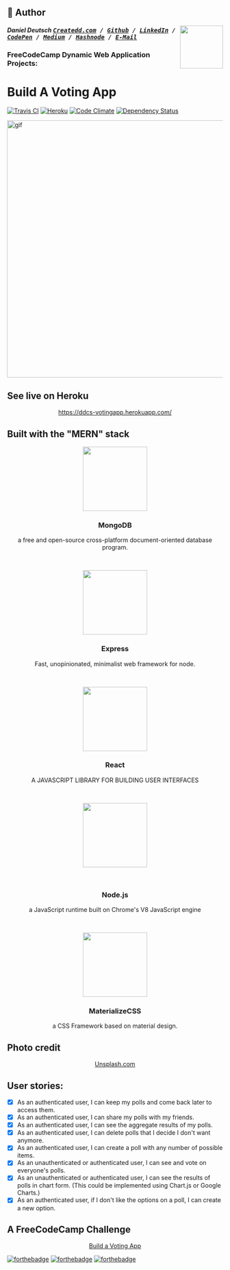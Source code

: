 ## 📝 Author
[<img src="https://avatars1.githubusercontent.com/u/22077628?v=3&u=927102473ec4fcc03ac2f6200740a9faff91fd55&s=400" align="right" height="100">](http://ddcreationstudios.at/)

##### Daniel Deutsch <kbd>[Createdd.com](http://createdd.com/) / [Github](https://www.freecodecamp.com/ddcreationstudios) / [LinkedIn](https://www.linkedin.com/in/daniel-deutsch-b95611127) / [CodePen](http://codepen.io/ddcreationstudios/)  / [Medium](https://medium.com/@ddcreationstudi) / [Hashnode](https://hashnode.com/@DDCreationStudio) / [E-Mail](mailto:dd@createdd.com)</kbd>


### FreeCodeCamp Dynamic Web Application Projects:
# Build A Voting App 
[![Travis CI](https://travis-ci.org/DDCreationStudios/votingApp.svg?branch=master)](https://travis-ci.org/DDCreationStudios/votingApp) [![Heroku](http://heroku-badge.herokuapp.com/?app=ddcs-votingapp&style=flat&svg=1)](https://ddcs-votingapp.herokuapp.com/) [![Code Climate](https://codeclimate.com/github/DDCreationStudios/votingApp/badges/gpa.svg)](https://codeclimate.com/github/DDCreationStudios/votingApp) [![Dependency Status](https://gemnasium.com/badges/github.com/DDCreationStudios/votingApp.svg)](https://gemnasium.com/github.com/DDCreationStudios/votingApp)

<img src="http://recordit.co/vzW1lThdU5/gif/" alt="gif" height=600 />

<!--- ![img](./public/img/screenshot.png) -->

## See live on Heroku

<p align="center"> 
<a href="https://ddcs-votingapp.herokuapp.com/">https://ddcs-votingapp.herokuapp.com/ </a>
</p>


## Built with the "MERN" stack 

<p align="center">
<a href="https://www.mongodb.com/">
    <img src="https://github.com/mongodb-js/leaf/blob/master/dist/mongodb-leaf_256x256.png?raw=true" width="150">
  </a>
</p>
<p align="center">
  <h3 align="center">MongoDB</h3>
  <p align="center">
    a free and open-source cross-platform document-oriented database program. 
</p>
<br>
<p align="center">
<a href="https://www.mongodb.com/">
    <img src="https://camo.githubusercontent.com/fc61dcbdb7a6e49d3adecc12194b24ab20dfa25b/68747470733a2f2f692e636c6f756475702e636f6d2f7a6659366c4c376546612d3330303078333030302e706e67" width="150">
  </a>
</p>
<p align="center">
  <h3 align="center">Express</h3>
  <p align="center">
    Fast, unopinionated, minimalist web framework for node.
</p>
<br>
<p align="center">
<a href="https://facebook.github.io/react/">
    <img src="https://upload.wikimedia.org/wikipedia/en/thumb/a/a7/React-icon.svg/1024px-React-icon.svg.png" width="150">
  </a>
</p>
<p align="center">
  <h3 align="center">React</h3>
  <p align="center">
    A JAVASCRIPT LIBRARY FOR BUILDING USER INTERFACES
</p>
<br>
<p align="center">
  <a href="https://nodejs.org/en/">
    <img src="https://camo.githubusercontent.com/9c24355bb3afbff914503b663ade7beb341079fa/68747470733a2f2f6e6f64656a732e6f72672f7374617469632f696d616765732f6c6f676f2d6c696768742e737667" width="150">
  </a>
</p>
<br>
<p align="center">
  <h3 align="center">Node.js</h3>
  <p align="center">
    a JavaScript runtime built on Chrome's V8 JavaScript engine
</p>
<br>
<p align="center">
  <a href="http://materializecss.com/">
    <img src="http://materializecss.com/res/materialize.svg" width="150">
  </a>
</p>
<p align="center">
  <h3 align="center">MaterializeCSS</h3>
  <p align="center">
     a CSS Framework based on material design.
</p>


## Photo credit

<p align="center">
<a href="https://unsplash.com">Unsplash.com</a>
</p>


## User stories:

- [X] As an authenticated user, I can keep my polls and come back later to access them.
- [X] As an authenticated user, I can share my polls with my friends.
- [X] As an authenticated user, I can see the aggregate results of my polls.
- [X] As an authenticated user, I can delete polls that I decide I don't want anymore.
- [X] As an authenticated user, I can create a poll with any number of possible items.
- [X] As an unauthenticated or authenticated user, I can see and vote on everyone's polls.
- [X] As an unauthenticated or authenticated user, I can see the results of polls in chart form. (This could be implemented using Chart.js or Google Charts.)
- [X] As an authenticated user, if I don't like the options on a poll, I can create a new option.

## A FreeCodeCamp Challenge

<p align="center">
<a href="https://www.freecodecamp.org/challenges/build-a-voting-app">Build a Voting App</a>
</p>



[![forthebadge](http://forthebadge.com/images/badges/built-with-love.svg)](http://forthebadge.com) [![forthebadge](http://forthebadge.com/images/badges/kinda-sfw.svg)](http://forthebadge.com) [![forthebadge](http://forthebadge.com/images/badges/as-seen-on-tv.svg)](http://forthebadge.com)
